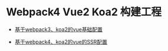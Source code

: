 # Webpack4  Vue2  Koa2 构建工程

* [基于webpack3、koa2的vue基础配置](webpack3-basic-config)

* [基于webpack4、koa2的vue的SSR配置](webpack4-ssr-config)



